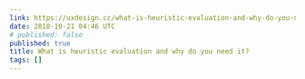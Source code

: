 ```yaml
---
link: https://uxdesign.cc/what-is-heuristic-evaluation-and-why-do-you-need-it-5555dcafae9c
date: 2018-10-21 04:46 UTC
# published: false
published: true
title: What is heuristic evaluation and why do you need it?
tags: []
---
```



